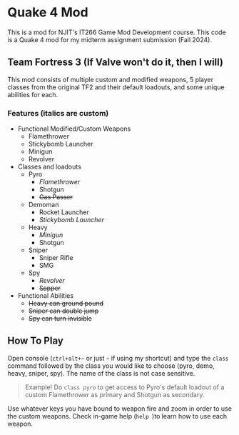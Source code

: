 # Quake 4 Mod
This is a mod for NJIT's IT266 Game Mod Development course. This code is a Quake 4 mod for my midterm assignment submission (Fall 2024).
## Team Fortress 3 (If Valve won't do it, then I will)
This mod consists of multiple custom and modified weapons, 5 player classes from the original TF2 and their default loadouts, and some unique abilities for each.
### Features (italics are custom)
- Functional Modified/Custom Weapons
  - Flamethrower
  - Stickybomb Launcher
  - Minigun
  - Revolver
- Classes and loadouts
  - Pyro
    - _Flamethrower_
    - Shotgun
    - ~~Gas Passer~~
  - Demoman
    - Rocket Launcher
    - _Stickybomb Launcher_
  - Heavy
    - _Minigun_
    - Shotgun
  - Sniper
    - Sniper Rifle
    - SMG
  - Spy
    - _Revolver_
    - ~~Sapper~~
- Functional Abilities
  - ~~Heavy can ground pound~~
  - ~~Sniper can double jump~~
  - ~~Spy can turn invisible~~

## How To Play
Open console (`ctrl+alt+~` or just `~` if using my shortcut) and type the `class` command followed by the class you would like to choose (pyro, demo, heavy, sniper, spy). The name of the class is not case sensitive.

> Example! Do `class pyro` to get access to Pyro's default loadout of a custom Flamethrower as primary and Shotgun as secondary.

Use whatever keys you have bound to weapon fire and zoom in order to use the custom weapons. Check in-game help (`help `)to learn how to use each weapon.
